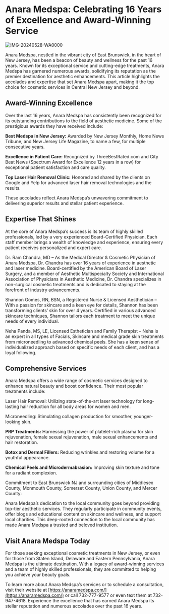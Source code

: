 # Anara Medspa: Celebrating 16 Years of Excellence and Award-Winning Service
![IMG-20240528-WA0000](https://github.com/sophia7978/Anara-Medspa-Celebrating-16-Years-of-Excellence-and-Award-Winning-Service/assets/157782265/efb87f0a-f7c6-4d07-a540-589565fbc82d)

Anara Medspa, nestled in the vibrant city of East Brunswick, in the heart of New Jersey, has been a beacon of beauty and wellness for the past 16 years. Known for its exceptional service and cutting-edge treatments, Anara Medspa has garnered numerous awards, solidifying its reputation as the premier destination for aesthetic enhancements. This article highlights the accolades and expertise that set Anara Medspa apart, making it the top choice for cosmetic services in Central New Jersey and beyond.

## Award-Winning Excellence

Over the last 16 years, Anara Medspa has consistently been recognized for its outstanding contributions to the field of aesthetic medicine. Some of the prestigious awards they have received include:

**Best Medspa in New Jersey:** Awarded by New Jersey Monthly, Home News Tribune, and New Jersey Life Magazine, to name a few, for multiple consecutive years.

**Excellence in Patient Care:** Recognized by ThreeBestRated.com and City Beat News (Spectrum Award for Excellence 12 years in a row) for exceptional patient satisfaction and care quality.

**Top Laser Hair Removal Clinic:** Honored and shared by the clients on Google and Yelp for advanced laser hair removal technologies and the results.

These accolades reflect Anara Medspa’s unwavering commitment to delivering superior results and stellar patient experience.

## Expertise That Shines

At the core of Anara Medspa’s success is its team of highly skilled professionals, led by a very experienced Board-Certified Physician. Each staff member brings a wealth of knowledge and experience, ensuring every patient receives personalized and expert care.

Dr. Ram Chandra, MD – As the Medical Director & Cosmetic Physician of Anara Medspa, Dr. Chandra has over 16 years of experience in aesthetic and laser medicine. Board-certified by the American Board of Laser Surgery, and a member of Aesthetic Multispecialty Society and International Association of Physicians in Aesthetic Medicine, Dr. Chandra specializes in non-surgical cosmetic treatments and is dedicated to staying at the forefront of industry advancements.

Shannon Gomes, RN, BSN, a Registered Nurse & Licensed Aesthetician – With a passion for skincare and a keen eye for details, Shannon has been transforming clients’ skin for over 4 years. Certified in various advanced skincare techniques, Shannon tailors each treatment to meet the unique needs of every individual.

Neha Panda, MS, LE, Licensed Esthetician and Family Therapist – Neha is an expert in all types of Facials, Skincare and medical grade skin treatments from microneedling to advanced chemical peels. She has a keen sense of individualized approach based on specific needs of each client, and has a loyal following.

## Comprehensive Services

Anara Medspa offers a wide range of cosmetic services designed to enhance natural beauty and boost confidence. Their most popular treatments include:

Laser Hair Removal: Utilizing state-of-the-art laser technology for long-lasting hair reduction for all body areas for women and men.

Microneedling: Stimulating collagen production for smoother, younger-looking skin.

**PRP Treatments:** Harnessing the power of platelet-rich plasma for skin rejuvenation, female sexual rejuvenation, male sexual enhancements and hair restoration.

**Botox and Dermal Fillers:** Reducing wrinkles and restoring volume for a youthful appearance.

**Chemical Peels and Microdermabrasion:** Improving skin texture and tone for a radiant complexion.

Commitment to East Brunswick NJ and surrounding cities of Middlesex County, Monmouth County, Somerset County, Union County, and Mercer County:

Anara Medspa’s dedication to the local community goes beyond providing top-tier aesthetic services. They regularly participate in community events, offer blogs and educational content on skincare and wellness, and support local charities. This deep-rooted connection to the local community has made Anara Medspa a trusted and beloved institution.

## Visit Anara Medspa Today

For those seeking exceptional cosmetic treatments in New Jersey, or even for those from Staten Island, Delaware and Eastern Pennsylvania, Anara Medspa is the ultimate destination. With a legacy of award-winning services and a team of highly skilled professionals, they are committed to helping you achieve your beauty goals.

To learn more about Anara Medspa’s services or to schedule a consultation, visit their website at [https://anaramedspa.com/](https://anaramedspa.com/) or call 732-777-9577 or even text them at 732-947-4618. Experience the excellence that has earned Anara Medspa its stellar reputation and numerous accolades over the past 16 years.
